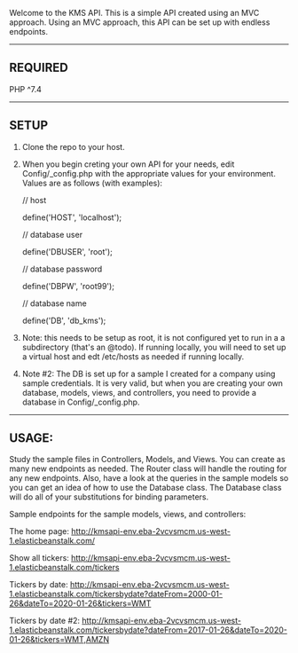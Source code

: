 Welcome to the KMS API.
This is a simple API created using an MVC approach.
Using an MVC approach, this API can be set up with endless endpoints.

-------------------------------------------------------------------
REQUIRED
-------------------------------------------------------------------
PHP ^7.4

-------------------------------------------------------------------
SETUP
-------------------------------------------------------------------
1) Clone the repo to your host.

2) When you begin creting your own API for your needs, edit Config/_config.php with the appropriate values for your environment.
   Values are as follows (with examples):

   // host

   define('HOST', 'localhost');

   // database user

   define('DBUSER', 'root');

   // database password

   define('DBPW', 'root99');

   // database name

   define('DB', 'db_kms');

3) Note: this needs to be setup as root, it is not configured yet to run in a
   a subdirectory (that's an @todo). If running locally, you will need to set up
   a virtual host and edt /etc/hosts as needed if running locally.

4) Note #2: The DB is set up for a sample I created for a company using sample credentials. It is very valid,
   but when you are creating your own database, models, views, and controllers, you need to provide a database in 
   Config/_config.php.


-------------------------------------------------------------------
USAGE:
-------------------------------------------------------------------

Study the sample files in Controllers, Models, and Views.
You can create as many new endpoints as needed. The Router class
will handle the routing for any new endpoints. Also, have a
look at the queries in the sample models so you can get an
idea of how to use the Database class. The Database class
will do all of your substitutions for binding parameters.

Sample endpoints for the sample models, views, and controllers:

The home page:
http://kmsapi-env.eba-2vcvsmcm.us-west-1.elasticbeanstalk.com/

Show all tickers:
http://kmsapi-env.eba-2vcvsmcm.us-west-1.elasticbeanstalk.com/tickers

Tickers by date:
http://kmsapi-env.eba-2vcvsmcm.us-west-1.elasticbeanstalk.com/tickersbydate?dateFrom=2000-01-26&dateTo=2020-01-26&tickers=WMT

Tickers by date #2: http://kmsapi-env.eba-2vcvsmcm.us-west-1.elasticbeanstalk.com/tickersbydate?dateFrom=2017-01-26&dateTo=2020-01-26&tickers=WMT,AMZN
